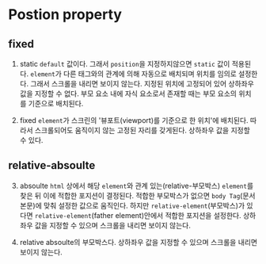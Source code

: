 # Postion property

## fixed
1. static 
`default` 값이다. 그래서 `position`을 지정하지않으면 `static` 값이 적용된다.
`element`가 다른 태그와의 관계에 의해 자동으로 배치되며 위치를 임의로 설정한다. 그래서 스크롤을 내리면 보이지 않는다.
지정된 위치에 고정되어 있어 상하좌우 값을 지정할 수 없다.
부모 요소 내에 자식 요소로서 존재할 때는 부모 요소의 위치를 기준으로 배치된다.

2. fixed
`element`가 스크린의 '뷰포트(viewport)를 기준으로 한 위치'에 배치된다. 따라서 스크롤되어도 움직이지 않는 고정된 자리를 갖게된다.
상하좌우 값을 지정할 수 있다.

## relative-absoulte
3. absoulte
`html` 상에서 해당 `element`와 관계 있는(relative-부모박스) `element`를 찾은 뒤 이에 적합한 포지션이 결정된다.
적합한 부모박스가 없으면 `body Tag`(문서 본문)에 맞춰 설정한 값으로 움직인다.
하지만 `relative-element`(부모박스)가 있다면 `relative-element`(father element)안에서 적합한 포지션을 설정한다.
상하좌우 값을 지정할 수 있으며 스크롤을 내리면 보이지 않는다.

4. relative
absoulte의 부모박스다.
상하좌우 값을 지정할 수 있으며 스크롤을 내리면 보이지 않는다.